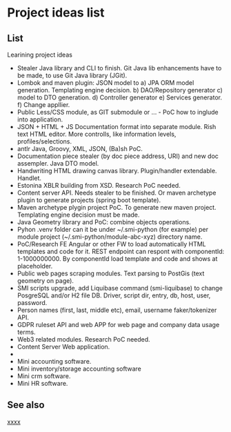 # Project ideas list

## List

Learining project ideas

* Stealer Java library and CLI to finish. Git Java lib enhancements have to be made, to use Git Java library (JGit).
* Lombok and maven plugin: JSON model to a) JPA ORM model generation. Templating engine decision. b) DAO/Repository generator c) model to DTO generation. d) Controller generator e) Services generator. f) Change appllier.
* Public Less/CSS module, as GIT submodule or ... - PoC how to inglude into application.
* JSON + HTML + JS Documentation format into separate module. Rish text HTML editor. More controlls, like information levels, profiles/selections.
* antlr Java, Groovy, XML, JSON, (Ba)sh PoC.
* Documentation piece stealer (by doc piece address, URI) and new doc assempler. Java DTO model.
* Handwriting HTML drawing canvas library. Plugin/handler extendable. Handlet.
* Estonina XBLR building from XSD. Research PoC needed.
* Content server API. Needs stealer to be finished. Or maven archetype plugin to generate projects (spring boot template).
* Maven archetype plygin project PoC. To generate new maven project. Templating engine decision must be made.
* Java Geometry library and PoC: combine objects operations.
* Pyhon .venv folder can it be under ~/.smi-python (for example) per module project (~/.smi-python/module-abc-xyz) directory name.
* PoC/Research FE Angular or other FW to load automatically HTML templates and code for it. REST endpoint can respont with componentId: 1-1000000000. By componentId load template and code and shows at placeholder.
* Public web pages scraping modules. Text parsing to PostGis (text geometry on page).
* SMI scripts upgrade, add Liquibase command (smi-liquibase) to change PosgreSQL and/or H2 file DB. Driver, script dir, entry, db, host, user, password.
* Person names (first, last, middle etc), email, username faker/tokenizer API.
* GDPR ruleset API and web APP for web page and company data usage terms.
* Web3 related modules. Research PoC needed.
* Content Server Web application.
* 
* Mini accounting software.
* Mini inventory/storage accounting software
* Mini crm software.
* Mini HR software.

## See also

[xxxx](http://yyyyy)
